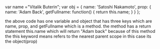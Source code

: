 var name ="Vitalik Buterin";
var obj = {
   name: 'Satoshi Nakamoto',
   prop: {
      name: 'Adam Back',
      getFullname: function() {
         return this.name;
      }
   }
};

the above code has one variable and  object that has three keys 
which are name, prop, and getFullname which is a method.
the method has a  return statement this.name
which will return "Adam back" because of this method 
the this keyword means refers to the nearest parent scope
in this case its the object(prop)


 